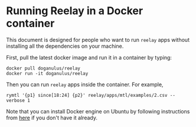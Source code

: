 # Running Reelay in a Docker container
This document is designed for people who want to run `reelay` apps without installing all the dependencies on your machine. 

First, pull the latest docker image and run it in a container by typing:

    docker pull doganulus/reelay
    docker run -it doganulus/reelay

Then you can run `reelay` apps inside the container. For example, 

    rymtl '{p1} since[18:24] {p2}' reelay/apps/mtl/examples/2.csv --verbose 1

Note that you can install Docker engine on Ubuntu by following instructions from [here](https://docs.docker.com/install/linux/docker-ce/ubuntu/) if you don't have it already.